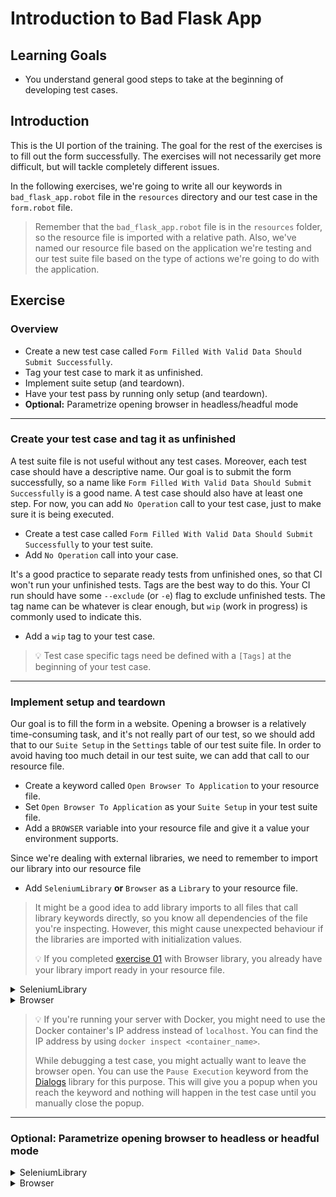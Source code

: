 # Introduction to Bad Flask App

## Learning Goals

- You understand general good steps to take at the beginning of developing
test cases.

## Introduction

This is the UI portion of the training. The goal for the rest of
the exercises is to fill out the form successfully. The exercises will not necessarily get
more difficult, but will tackle completely different issues.

In the following exercises, we're going to write all our keywords in `bad_flask_app.robot` file
in the `resources` directory and our test case in the `form.robot` file.

> Remember that the `bad_flask_app.robot` file is in the `resources` folder, so the resource file
> is imported with a relative path. Also, we've named our resource file based on the application
> we're testing and our test suite file based on the type of actions we're going to do with the
> application.

## Exercise

### Overview

- Create a new test case called `Form Filled With Valid Data Should Submit Successfully`.
- Tag your test case to mark it as unfinished.
- Implement suite setup (and teardown).
- Have your test pass by running only setup (and teardown).
- **Optional:** Parametrize opening browser in headless/headful mode

---
### Create your test case and tag it as unfinished

A test suite file is not useful without any test cases. Moreover, each test case should have a descriptive name.
Our goal is to submit the form successfully, so a name like `Form Filled With Valid Data Should
Submit Successfully` is a good name. A test case should also have at least one step. For now, you
can add `No Operation` call to your test case, just to make sure it is being executed.

- Create a test case called `Form Filled With Valid Data Should Submit Successfully` to your test suite.
- Add `No Operation` call into your case.

It's a good practice to separate ready tests from unfinished ones, so that CI won't run your unfinished
tests. Tags are the best way to do this. Your CI run should have some `--exclude` (or `-e`) flag to
exclude unfinished tests. The tag name can be whatever is clear enough, but `wip` (work in progress)
is commonly used to indicate this.

- Add a `wip` tag to your test case.

> :bulb: Test case specific tags need be defined with a `[Tags]` at the beginning of your test case.

---

### Implement setup and teardown

Our goal is to fill the form in a website. Opening a browser is a relatively time-consuming task,
and it's not really part of our test, so we should add that to our `Suite Setup` in the `Settings`
table of our test suite file. In order to avoid having too much detail in our test suite, we can
add that call to our resource file.

- Create a keyword called `Open Browser To Application` to your resource file.
- Set `Open Browser To Application` as your `Suite Setup` in your test suite file.
- Add a `BROWSER` variable into your resource file and give it a value your environment supports.

Since we're dealing with external libraries, we need to remember to import our library into our resource file

- Add `SeleniumLibrary` **or** `Browser` as a `Library` to your resource file.

> It might be a good idea to add library imports to all files that call library keywords directly, so
> you know all dependencies of the file you're inspecting. However, this might cause unexpected behaviour
> if the libraries are imported with initialization values.
>
> :bulb: If you completed [exercise 01](./01-rest-api.md) with Browser library, you already have your
> library import ready in your resource file.

<details>
  <summary>SeleniumLibrary</summary>

Bad Flask App is running at `localhost:5000`, so we need to open our browser in that address. SeleniumLibrary
doesn't close any open browser instances automatically, which can cause major performance and scaling issues.
So we need to remember to close the browser in our suite teardown.

- Use `Open Browser` to open a browser to Bad Flask App (`localhost:5000`) in your `Open Browser To Application` keyword.
- Add `Close Browser` keyword call as your `Suite Teardown` in your test suite file.

> We're going to write only a single test throughout this training, so a `Test Setup` and a
`Test Teardown` would've been perfectly fine in _this_ particular case as well. However, it's a best
practice to open and close a browser only once during your test suite, so they're better to be put
in `Suite Setup` and `Suite Teardown`. This way we ensure the browser is opened and closed only
once, if we decided to expand our test suite.

</details> <!-- SeleniumLibrary -->

<details>
  <summary>Browser</summary>

Browser library automatically closes the browser after the test or suite has finished, to we don't
need to handle closing the browser separately. We can use `New Page` keyword to open the browser
to Bad Flask App.

- Call `New Page` in `Open Browser To Application` to open Bad Flask App (`localhost:5000`).

</details> <!-- Browser -->

> :bulb: If you're running your server with Docker, you might need to use the Docker container's
> IP address instead of `localhost`. You can find the IP address by using
> `docker inspect <container_name>`.
>
> While debugging a test case, you might actually want to leave the browser open. You can use the
`Pause Execution` keyword from the [Dialogs](http://robotframework.org/robotframework/latest/libraries/Dialogs.html)
library for this purpose. This will give you a popup when you reach the
keyword and nothing will happen in the test case until you manually
close the popup.

---

### Optional: Parametrize opening browser to headless or headful mode

<details>
  <Summary>SeleniumLibrary</summary>

By default, SeleniumLibrary opens a browser in headful state. This is good while developing, but when running
in CI, opening and closing browser windows take a lot of time, so they could/should be run in headless state. This is
easy to accomplish with the command line parameter `--variable BROWSER:headlessfirefox` (or `headlesschrome`,
provided that you have a variable called `BROWSER`). Although using the command line parameter is preferred,
it can also be parametrized in our `Open Browser To Application` by adding another parameter `headless` and
giving it a value of `${TRUE}` or `${FALSE}`.

We can then concatenate strings and variables by using `Set Variable If`. Headful Firefox is `firefox` and headful
Chrome is `chrome`. Similarly, headless Firefox is `headlessfirefox` and headless Chrome is `headlesschrome`.
We only need to check if our `headless` variable is `${TRUE}` and add `headless` before our browser variable.
We can give `Set Variable If` a value for the `else` bracket right away as the third argument.
For example `${chosen_browser}=    Set Variable If    ${headless}    headless${BROWSER}    ${BROWSER}`.

- Add a new argument called `headless` to `Open Browser To Application` keyword.
- Use `Set Variable If` to set `chosen_browser` variable to `headless${BROWSER}` or `${BROWSER}` depending
on the value of `headless`
- Change the `BROWSER` variable in `Open Browser` to use `chosen_browser`.

</details>

<details>
  <summary>Browser</summary>

By default, Browser library opens browsers in a headless state. We need to specifically open it in a
headful state if we want to see what is happening during the test. It's not necessary for the final
test, but it makes debugging a lot easier to see what the tests are doing. `New Page` calls `New Browser`
with default parameters if called without `New Browser`. This means we need to separately call
`New Browser` with `headless=${FALSE}` before calling `New Page`.

Let's take that one step further. Especially if the same keyword is being called by both UI and API tests
we don't really want to see the browser open during the API tests. We can parametrize opening in headless
state and have it open headless by default, and we can then just use `headless=${FALSE}` in our `Suite Setup`
while we're debugging.

- Add `headless` parameter to `Open Browser To Our Application` keyword and give it `${TRUE}` as a default
value.
- Add call to `New Browser` before `New Page` and give it the parameter `headless=${headless}`.
- Add a parameter to your `Suite Setup` to set `headless=${TRUE}`.

</details> <!-- Browser -->
